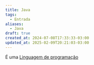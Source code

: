 ```yaml
---
title: Java
tags:
  - Entrada
aliases:
  - Java
draft: true
created_at: 2024-07-08T17:33:33-03:00
updated_at: 2025-02-09T20:21:03-03:00
---
```


É uma [Linguagem de programação](../atomo/Linguagem_de_programacao.md) 
